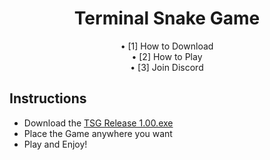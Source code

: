 <div align="center">
<h1 align=center>Terminal Snake Game</h1>
• [1] How to Download <br>
• [2] How to Play <br>
• [3] Join Discord

</div>

## Instructions
- Download the [TSG Release 1.00.exe](https://github.com/Nixhekoo/TerminalSnakeGameCPP/raw/main/TSG%20Release%201.00.exe)
- Place the Game anywhere you want
- Play and Enjoy!
